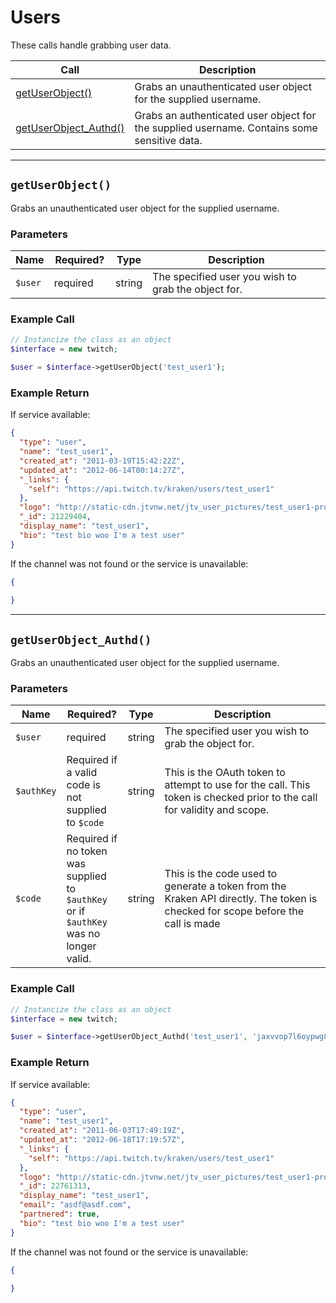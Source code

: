 # Users

These calls handle grabbing user data.

| Call | Description |
| ---- | ----------- |
| [getUserObject()](https://github.com/IBurn36360/Twitch_Interface/blob/master/Modules/users.md#getuserobject) | Grabs an unauthenticated user object for the supplied username. |
| [getUserObject_Authd()](https://github.com/IBurn36360/Twitch_Interface/blob/master/Modules/users.md#getuserobject_authd) | Grabs an authenticated user object for the supplied username.  Contains some sensitive data. |

***

## `getUserObject()`

Grabs an unauthenticated user object for the supplied username.

### Parameters  

<table>
    <thead>
        <tr>
            <th>Name</th>
            <th width=20%>Required?</th>
            <th width="50">Type</th>
            <th width=99%>Description</th>
        </tr>
    </thead>
    <tbody>
        <tr>
            <td><code>$user</code></td>
            <td>required</td>
            <td>string</td>
            <td>The specified user you wish to grab the object for.</td>
        </tr>            
    </tbody>
</table>

### Example Call 

```php
// Instancize the class as an object
$interface = new twitch;

$user = $interface->getUserObject('test_user1');
```

### Example Return

If service available:

```json
{
  "type": "user",
  "name": "test_user1",
  "created_at": "2011-03-19T15:42:22Z",
  "updated_at": "2012-06-14T00:14:27Z",
  "_links": {
    "self": "https://api.twitch.tv/kraken/users/test_user1"
  },
  "logo": "http://static-cdn.jtvnw.net/jtv_user_pictures/test_user1-profile_image-6947308654ad603f-300x300.jpeg",
  "_id": 21229404,
  "display_name": "test_user1",
  "bio": "test bio woo I'm a test user"
}
```

If the channel was not found or the service is unavailable:
```json
{
    
}
```

***

## `getUserObject_Authd()`

Grabs an unauthenticated user object for the supplied username.

### Parameters  

<table>
    <thead>
        <tr>
            <th>Name</th>
            <th width=20%>Required?</th>
            <th width="50">Type</th>
            <th width=99%>Description</th>
        </tr>
    </thead>
    <tbody>
        <tr>
            <td><code>$user</code></td>
            <td>required</td>
            <td>string</td>
            <td>The specified user you wish to grab the object for.</td>
        </tr>
        <tr>
            <td><code>$authKey</code></td>
            <td>Required if a valid code is not supplied to <code>$code</code></td>
            <td>string</td>
            <td>This is the OAuth token to attempt to use for the call.  This token is checked prior to the call for validity and scope.</td>
        </tr>
        <tr>
            <td><code>$code</code></td>
            <td>Required if no token was supplied to <code>$authKey</code> or if <code>$authKey</code> was no longer valid.</td>
            <td>string</td>
            <td>This is the code used to generate a token from the Kraken API directly.  The token is checked for scope before the call is made</td>
        </tr>
    </tbody>
</table>

### Example Call 

```php
// Instancize the class as an object
$interface = new twitch;

$user = $interface->getUserObject_Authd('test_user1', 'jaxvvop7l6oypwg8bwk38nsozliakd3', '1234123412341234123412341234');
```

### Example Return

If service available:

```json
{
  "type": "user",
  "name": "test_user1",
  "created_at": "2011-06-03T17:49:19Z",
  "updated_at": "2012-06-18T17:19:57Z",
  "_links": {
    "self": "https://api.twitch.tv/kraken/users/test_user1"
  },
  "logo": "http://static-cdn.jtvnw.net/jtv_user_pictures/test_user1-profile_image-62e8318af864d6d7-300x300.jpeg",
  "_id": 22761313,
  "display_name": "test_user1",
  "email": "asdf@asdf.com",
  "partnered": true,
  "bio": "test bio woo I'm a test user"
}
```

If the channel was not found or the service is unavailable:
```json
{
    
}
```
